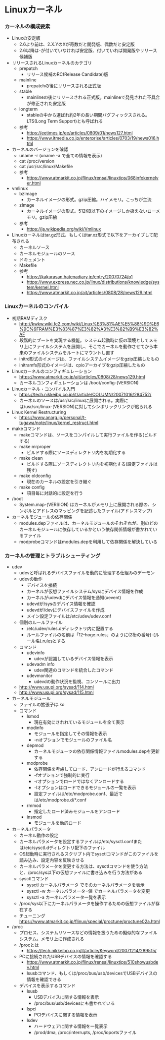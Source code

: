 Linuxカーネル
===

### カーネルの構成要素

* Linuxの安定版
    * 2.6より前は、2.X.YのXが奇数だと開発版、偶数だと安定版
    * 2.6以降は-が付いていなければ安定版、付いていれば開発版やリリース候補版
* リリースされるLinuxカーネルのカテゴリ
    * prepatch
        * リリース候補のRC(Release Candidate)版
    * mainline
        * prepatchの後にリリースされる正式版
    * stable
        * mainlineの後にリリースされる正式版。mainlineで発見された不具合が修正された安定版
    * longterm
        * stableの中から選ばれ約2年の長い期間バグフィックスされる。LTS(Long Term Support)とも呼ばれる
    * 参考
        * https://eetimes.jp/ee/articles/0809/01/news127.html
        * https://www.itmedia.co.jp/enterprise/articles/0703/19/news016.html
* カーネルのバージョンを確認
    * uname -r (uname -a で全ての情報を表示)
    * cat /proc/version
    * cat /usr/src/linux/Makefile
    * 参考
        * https://www.atmarkit.co.jp/flinux/rensai/linuxtips/068infokernelver.html
* vmlinux
    * bzImage
        * カーネルイメージの形式。gzip圧縮。ハイメモリ。こっちが主流
    * zImage
        * カーネルイメージの形式。512KB以下のイメージしか扱えないローメモリ。gzip圧縮
    * 参考
        * https://ja.wikipedia.org/wiki/Vmlinux
* Linuxカーネルはtar.gz形式、もしくはtar.xz形式で以下をアーカイブして配布される
    * カーネルソース
    * カーネルモジュールのソース
    * ドキュメント
    * Makefile
    * 参考
        * https://kakurasan.hatenadiary.jp/entry/20070724/p1
        * https://www.express.nec.co.jp/linux/distributions/knowledge/system/kernel.html
        * https://www.atmarkit.co.jp/ait/articles/0808/28/news129.html
        
        
### Linuxカーネルのコンパイル

* 初期RAMディスク
    * http://kwkw.wiki.fc2.com/wiki/Linux%E3%81%AE%E5%88%9D%E6%9C%9FRAM%E3%83%87%E3%82%A3%E3%82%B9%E3%82%AF
    * 段階的にブートを実現する機能。システム起動時に仮の環境としてメモリ上にファイルシステムを展開し、そこでカーネルを動作させてから本来のファイルシステムをルートにマウントし直す
    * initrd形式のイメージは、ファイルシステムイメージをgzip圧縮したもの
    * initramfs形式のイメージは、cpioアーカイブをgzip圧縮したもの
* Linuxカーネルのコンフィギュレーション
    * https://www.atmarkit.co.jp/ait/articles/0808/28/news129.html
    * カーネルコンフィギュレーションは /boot/config-(VERSION) 
* Linuxカーネル・コンパイル入門
    * https://tech.nikkeibp.co.jp/it/article/COLUMN/20071016/284752/
    * カーネルのソースは/usr/src/linuxに展開される。実際には/usr/src/linux-(VERSION)に対してシンボリックリンクが貼られる
* Linux Kernel Restructuring
    * https://www.anarg.jp/personal/t-tugawa/note/linux/kernel_restruct.html
* makeコマンド
    * makeコマンドは、ソースをコンパイルして実行ファイルを作る(ビルドする)
    * make mrproper
        * ビルドする際にソースディレクトリ内を初期化する
    * make clean
        * ビルドする際にソースディレクトリ内を初期化する(設定ファイルは残す)
    * make oldconfig
        * 現在のカーネルの設定を引き継ぐ
    * make config
        * 項目毎に対話的に設定を行う
* /boot
    * System.map-(VERSION) はカーネルがメモリ上に展開される際の、シンボルとアドレスのマッピングを記述したファイル(アドレスマップ)
* カーネルモジュールの依存関係
    * modules.depファイルは、カーネルモジュールのそれぞれが、別のどのカーネルモジュールに依存しているかという依存関係情報が書かれているファイル
    * modprobeコマンドはmodules.depを利用して依存関係を解決している

### カーネルの管理とトラブルシューティング

* udev
    * udevと呼ばれるデバイスファイルを動的に管理する仕組みのデーモン
    * udevの動作
        * デバイスを接続
        * カーネルが仮想ファイルシステム/sysにデバイス情報を作成
        * カーネルがudevdにデバイス情報を通知(uevent)
        * udevdが/sysのデバイス情報を確認
        * udevdが/devにデバイスファイルを作成
        * メイン設定ファイルは/etc/udev/udev.conf
    * 個別のルールファイル
        * /etc/udev/rules.dディレクトリ内に配置する
        * ルールファイルの名前は「12-hoge.rules」のように(2桁の番号)-(ルール名).rulesとする
    * コマンド
        * udevinfo
            * udevが認識しているデバイス情報を表示
        * udevadm info
            * udev関連のコマンドを統合したコマンド
        * udevmonitor
            * udevdの動作状況を監視、コンソールに出力
    * http://www.usupi.org/sysad/114.html
    * http://www.usupi.org/sysad/115.html
* カーネルモジュール
    * ファイルの拡張子は.ko
    * コマンド
        * lsmod
            * 現在有効にされれているモジュールを全て表示
        * modinfo
            * モジュールを指定してその情報を表示
            * -nオプションでモジュールのファイル名
        * depmod
            * カーネルモジューツの依存関係情報ファイルmodules.depを更新する
        * modprobe
            * 依存関係を考慮してロード、アンロードが行えるコマンド
            * -fオプションで強制的に実行
            * -rオプションでロードではなくアンロードする
            * -lオプションはロードできるモジュールの一覧を表示
            * 設定ファイルは/etc/modprobe.conf、最近では/etc/modprobe.d/*.conf
        * rmmod
            * 指定したロード済みモジュールをアンロード
        * insmod
            * モジュールを動的ロード
* カーネルパラメータ
    * カーネル動作の設定
    * カーネルパラメータを設定するファイルは/etc/sysctl.confまたは/etc/sysctl.dディレクトリ配下のファイル
    * OS起動時に実行されるスクリプト内でsysctlコマンドがこのファイルを読み込み、設定内容を反映させる
    * カーネルパラメータを変更する方法は、sysctlコマンドを使う方法と、/proc/sys以下の仮想ファイルに書き込みを行う方法がある
    * sysctlコマンド
        * sysctl カーネルパラメータ でそのカーネルパラメータを表示
        * sysctl -w カーネルパラメータ=値 でカーネルパラメータを変更
        * sysctl -a カーネルパラメータ一覧を表示
    * /proc/sys以下にカーネルパラメータを操作するための仮想ファイルが存在する
    * チューニング https://www.atmarkit.co.jp/flinux/special/proctune/proctune02a.html
* /proc
    * プロセス、システムリソースなどの情報を扱うための擬似的なファイルシステム。メモリ上に作成される
    * /procとは
        * https://tech.nikkeibp.co.jp/it/article/Keyword/20071214/289515/
    * PCに接続されたUSBデバイスの情報を確認する
        * https://www.atmarkit.co.jp/flinux/rensai/linuxtips/510showusbdev.html
        * lsusbコマンド、もしくは/proc/bus/usb/devicesでUSBデバイスの情報を確認できる
    * デバイスを表示するコマンド
        * lsusb
            * USBデバイスに関する情報を表示
            * /proc/bus/usb/devicesにも書かれている
        * lspci
            * PCIデバイスに関する情報を表示
        * lsdev
            * ハードウェアに関する情報を一覧表示
            * /prod/dma, /proc/interrupts, /proc/ioportsファイル
